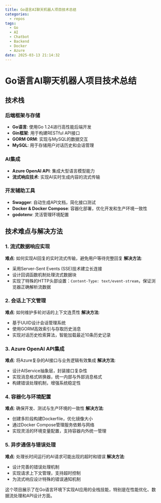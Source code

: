 ```yaml
---
title: Go语言AI聊天机器人项目技术总结
categories:
  - repos
tags:
  - Go
  - AI
  - Chatbot
  - Backend
  - Docker
  - Azure
date: 2025-03-13 21:14:32
---
```


# Go语言AI聊天机器人项目技术总结

## 技术栈

### 后端框架与存储
- **Go语言**: 使用Go 1.24进行高性能后端开发
- **Gin框架**: 用于构建RESTful API接口
- **GORM ORM**: 实现与MySQL的数据交互
- **MySQL**: 用于存储用户对话历史和会话管理

### AI集成
- **Azure OpenAI API**: 集成大型语言模型能力
- **流式响应技术**: 实现AI实时生成内容的流式传输

### 开发辅助工具
- **Swagger**: 自动生成API文档，简化接口测试
- **Docker & Docker Compose**: 容器化部署，优化开发和生产环境一致性
- **godotenv**: 灵活管理环境配置

## 技术难点与解决方法

### 1. 流式数据响应实现
**难点**: 如何实现AI回复的实时流式传输，避免用户等待完整回复
**解决方法**:
- 采用Server-Sent Events (SSE)技术建立长连接
- 设计回调函数机制处理流式数据块
- 实现了特殊的HTTP头部设置：`Content-Type: text/event-stream`，保证浏览器正确解析流数据

### 2. 会话上下文管理
**难点**: 如何维护多轮对话的上下文连贯性
**解决方法**:
- 基于UUID设计会话管理系统
- 使用GORM高效索引与存取历史消息
- 实现对话历史检索算法，智能加载最近10条历史记录

### 3. Azure OpenAI API集成
**难点**: 将Azure复杂的AI接口与业务逻辑有效集成
**解决方法**:
- 设计AIService抽象层，封装接口复杂性
- 实现消息格式转换器，统一内部与外部消息格式
- 构建错误处理机制，增强系统稳定性

### 4. 容器化与环境配置
**难点**: 确保开发、测试与生产环境的一致性
**解决方法**:
- 创建多阶段构建Dockerfile，优化镜像大小
- 通过Docker Compose管理服务依赖与网络
- 实现灵活的环境变量配置，支持容器内外统一管理

### 5. 异步通信与错误处理
**难点**: 处理长时间运行的AI请求可能出现的超时和错误
**解决方法**:
- 设计完善的错误处理机制
- 实现请求上下文管理，支持超时控制
- 为流式响应设计特殊的错误通知机制

这个项目展示了在Go语言环境下实现AI应用的全栈技能，特别是在性能优化、数据流处理和API设计方面。